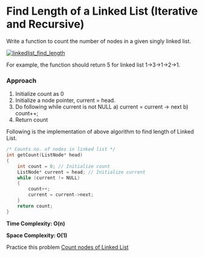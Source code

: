
# Find Length of a Linked List (Iterative and Recursive)

Write a function to count the number of nodes in a given singly linked list.

[![linkedlist_find_length](https://media.geeksforgeeks.org/wp-content/cdn-uploads/gq/2015/03/Linkedlist_find_length.png "Click to enlarge")](https://media.geeksforgeeks.org/wp-content/cdn-uploads/gq/2015/03/Linkedlist_find_length.png)

For example, the function should return 5 for linked list 1->3->1->2->1.
### Approach
1) Initialize count as 0 
2) Initialize a node pointer, current = head.
3) Do following while current is not NULL
     a) current = current -> next
     b) count++;
4) Return count


Following is the implementation of above algorithm to find length of Linked List.
```c++
/* Counts no. of nodes in linked list */
int getCount(ListNode* head) 
{ 
	int count = 0; // Initialize count 
	ListNode* current = head; // Initialize current 
	while (current != NULL) 
	{ 
		count++; 
		current = current->next; 
	} 
	return count; 
}
```
**Time Complexity: O(n)**

**Space Complexity: O(1)**

Practice this problem [Count nodes of Linked List](https://practice.geeksforgeeks.org/problems/count-nodes-of-linked-list/1)
